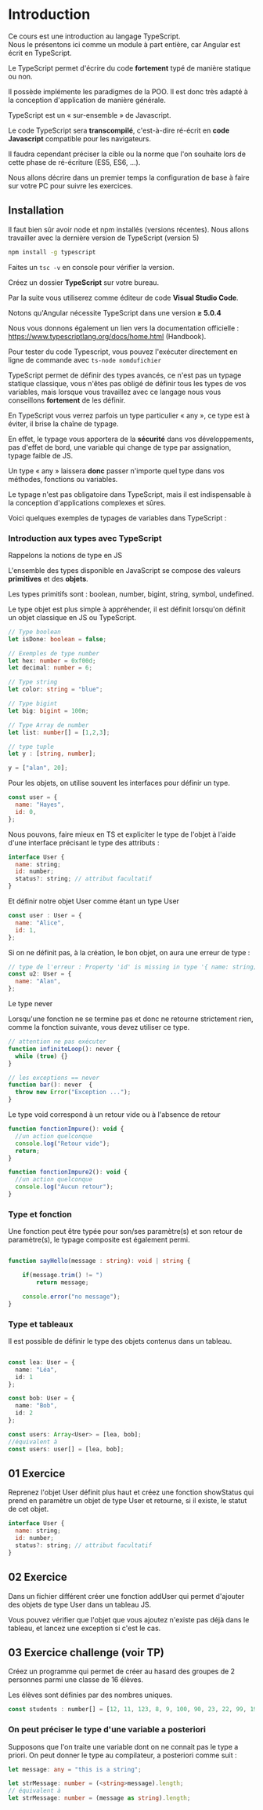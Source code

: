 # Introduction

Ce cours est une introduction au langage TypeScript.   
Nous le présentons ici comme un module à part entière, car Angular est écrit en TypeScript.

Le TypeScript permet d'écrire du code **fortement** typé de manière statique ou non. 

Il possède implémente les paradigmes de la POO. Il est donc très adapté à la conception d'application de manière générale.

TypeScript est un « sur-ensemble » de Javascript. 

Le code TypeScript sera **transcompilé**, c'est-à-dire ré-écrit en **code Javascript** compatible pour les navigateurs. 

Il faudra cependant préciser la cible ou la norme que l'on souhaite lors de cette phase de ré-écriture (ES5, ES6, …).

Nous allons décrire dans un premier temps la configuration de base à faire sur votre PC pour suivre les exercices.

## Installation

Il faut bien sûr avoir node et npm installés (versions récentes). Nous allons travailler avec la dernière version de TypeScript (version 5)

```bash
npm install -g typescript
```

Faites un ``` tsc -v ``` en console pour vérifier la version.  

Créez un dossier **TypeScript** sur votre bureau.

Par la suite vous utiliserez comme éditeur de code **Visual Studio Code**.

Notons qu'Angular nécessite TypeScript dans une version **≥ 5.0.4**

Nous vous donnons également un lien vers la documentation officielle :
https://www.typescriptlang.org/docs/home.html (Handbook).  

Pour tester du code Typescript, vous pouvez l'exécuter directement en ligne de commande avec ```ts-node nomdufichier```

TypeScript permet de définir des types avancés, ce n'est pas un typage statique classique, vous n'êtes pas obligé de définir tous les types de vos variables, mais lorsque vous travaillez avec ce langage nous vous conseillons **fortement** de les définir. 

En TypeScript vous verrez parfois un type particulier « any », ce type est à éviter, il brise la chaîne de typage. 

En effet, le typage vous apportera de la **sécurité** dans vos développements, pas d'effet de bord, une variable qui change de type par assignation, typage faible de JS.

Un type « any » laissera **donc** passer n'importe quel type dans vos méthodes, fonctions ou variables.

Le typage n'est pas obligatoire dans TypeScript, mais il est indispensable à la conception d'applications complexes et sûres.

Voici quelques exemples de typages de variables dans TypeScript :

### Introduction aux types avec TypeScript

Rappelons la notions de type en JS

L'ensemble des types disponible en JavaScript se compose des valeurs **primitives** et des **objets**.

Les types primitifs sont : boolean, number, bigint, string, symbol, undefined. 

Le type objet est plus simple à appréhender, il est définit lorsqu'on définit un objet classique en JS ou TypeScript.

```typescript
// Type boolean
let isDone: boolean = false;

// Exemples de type number
let hex: number = 0xf00d;
let decimal: number = 6;

// Type string
let color: string = "blue";

// Type bigint
let big: bigint = 100n;

// Type Array de number
let list: number[] = [1,2,3];

// type tuple
let y : [string, number];

y = ["alan", 20];
```

Pour les objets, on utilise souvent les interfaces pour définir un type.

```js
const user = {
  name: "Hayes",
  id: 0,
};
```

Nous pouvons, faire mieux en TS et expliciter le type de l'objet à l'aide d'une interface précisant le type des attributs :

```js
interface User {
  name: string;
  id: number;
  status?: string; // attribut facultatif
}
```

Et définir notre objet User comme étant un type User 

```js
const user : User = {
  name: "Alice",
  id: 1,
};
```

Si on ne définit pas, à la création, le bon objet, on aura une erreur de type :

```js
// type de l'erreur : Property 'id' is missing in type '{ name: string; }' but required in type 'User'.
const u2: User = {
  name: "Alan",
};
```

Le type never 

Lorsqu'une fonction ne se termine pas et donc ne retourne strictement rien, comme la fonction suivante, vous devez utiliser ce type.

```js
// attention ne pas exécuter 
function infiniteLoop(): never {
  while (true) {}
}

// les exceptions == never
function bar(): never  {
  throw new Error("Exception ...");
}
```

Le type void correspond à un retour vide ou à l'absence de retour

```js
function fonctionImpure(): void {
  //un action quelconque
  console.log("Retour vide");
  return;
}

function fonctionImpure2(): void {
  //un action quelconque
  console.log("Aucun retour");
}
```

### Type et fonction

Une fonction peut être typée pour son/ses paramètre(s) et son retour de paramètre(s), le typage composite est également permi.

```typescript

function sayHello(message : string): void | string {

    if(message.trim() != ")
        return message;

    console.error("no message");
}
```

### Type et tableaux

Il est possible de définir le type des objets contenus dans un tableau.

```typescript

const lea: User = {
  name: "Léa",
  id: 1
};

const bob: User = {
  name: "Bob",
  id: 2
};

const users: Array<User> = [lea, bob];
//équivalent à
const users: user[] = [lea, bob];

```

## 01 Exercice

Reprenez l'objet User définit plus haut et créez une fonction showStatus qui prend en paramètre un objet de type User et retourne, si il existe, le statut de cet objet.

```js
interface User {
  name: string;
  id: number;
  status?: string; // attribut facultatif
}
```

## 02 Exercice

Dans un fichier différent créer une fonction addUser qui permet d'ajouter des objets de type User dans un tableau JS.

Vous pouvez vérifier que l'objet que vous ajoutez n'existe pas déjà dans le tableau, et lancez une exception si c'est le cas.

## 03 Exercice challenge (voir TP)

Créez un programme qui permet de créer au hasard des groupes de 2 personnes parmi une classe de 16 élèves.

Les élèves sont définies par des nombres uniques.

```js
const students : number[] = [12, 11, 123, 8, 9, 100, 90, 23, 22, 99, 198, 202, 11, 19, 78, 112] ;
```


### On peut préciser le type d'une variable a posteriori

Supposons que l'on traite une variable dont on ne connait pas le type a priori. On peut donner le type au compilateur, a posteriori comme suit :

```typescript
let message: any = "this is a string";

let strMessage: number = (<string>message).length;
// équivalent à 
let strMessage: number = (message as string).length;
```